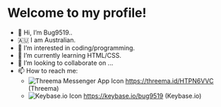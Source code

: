 # Welcome to my profile!
- 👋 Hi, I’m Bug9519..
- 🇦🇺 I am Australian.
- 👀 I’m interested in coding/programming.
- 🌱 I’m currently learning HTML/CSS.
- 💞️ I’m looking to collaborate on ...
- 📫 How to reach me:
  - ![Threema Messenger App Icon](https://upload.wikimedia.org/wikipedia/commons/thumb/2/2e/Threema's_App_Icon.png/22px-Threema's_App_Icon.png) https://threema.id/HTPN6VVC (Threema)
  - ![Keybase.io Icon](https://play-lh.googleusercontent.com/n21SI6spBy0lWLTN0Z9hkB1KKy9b0iBxicVyRGgjHOp43HC1wXxv3UxCjuxkBAmBZw=s22-rw) https://keybase.io/bug9519 (Keybase.io)
<!---
Bug9519/Bug9519 is a ✨ special ✨ repository because its `README.md` (this file) appears on your GitHub profile.
You can click the Preview link to take a look at your changes.
--->
